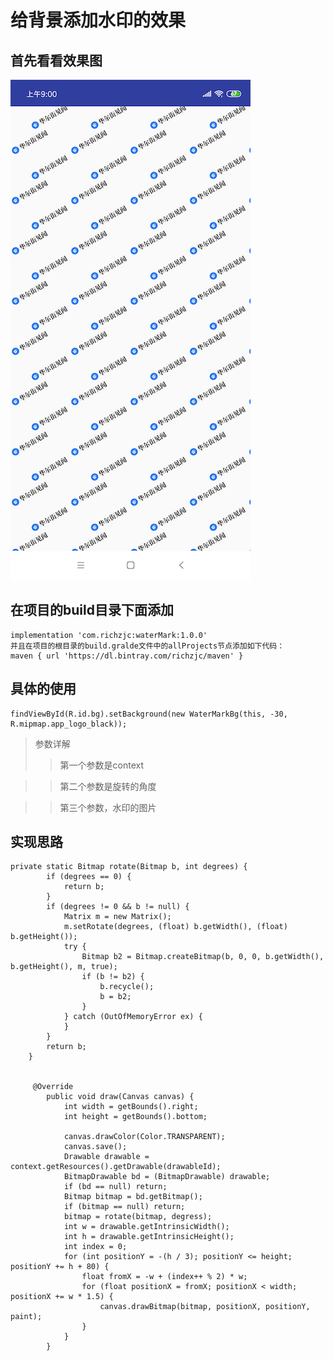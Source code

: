 # 给背景添加水印的效果

## 首先看看效果图

![](/pic/device-2019-04-28-085926.png)

## 在项目的build目录下面添加
    implementation 'com.richzjc:waterMark:1.0.0' 
    并且在项目的根目录的build.gralde文件中的allProjects节点添加如下代码：
    maven { url 'https://dl.bintray.com/richzjc/maven' }

## 具体的使用
    findViewById(R.id.bg).setBackground(new WaterMarkBg(this, -30, R.mipmap.app_logo_black));
    
> 参数详解
>> 第一个参数是context 

>> 第二个参数是旋转的角度 

>> 第三个参数，水印的图片

## 实现思路

    private static Bitmap rotate(Bitmap b, int degrees) {
            if (degrees == 0) {
                return b;
            }
            if (degrees != 0 && b != null) {
                Matrix m = new Matrix();
                m.setRotate(degrees, (float) b.getWidth(), (float) b.getHeight());
                try {
                    Bitmap b2 = Bitmap.createBitmap(b, 0, 0, b.getWidth(), b.getHeight(), m, true);
                    if (b != b2) {
                        b.recycle();
                        b = b2;
                    }
                } catch (OutOfMemoryError ex) {
                }
            }
            return b;
        }
        
        
         @Override
            public void draw(Canvas canvas) {
                int width = getBounds().right;
                int height = getBounds().bottom;
        
                canvas.drawColor(Color.TRANSPARENT);
                canvas.save();
                Drawable drawable = context.getResources().getDrawable(drawableId);
                BitmapDrawable bd = (BitmapDrawable) drawable;
                if (bd == null) return;
                Bitmap bitmap = bd.getBitmap();
                if (bitmap == null) return;
                bitmap = rotate(bitmap, degress);
                int w = drawable.getIntrinsicWidth();
                int h = drawable.getIntrinsicHeight();
                int index = 0;
                for (int positionY = -(h / 3); positionY <= height; positionY += h + 80) {
                    float fromX = -w + (index++ % 2) * w;
                    for (float positionX = fromX; positionX < width; positionX += w * 1.5) {
                        canvas.drawBitmap(bitmap, positionX, positionY, paint);
                    }
                }
            }